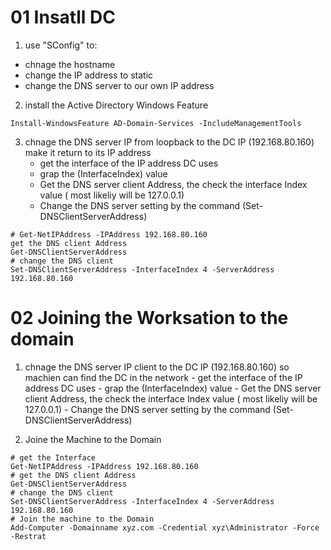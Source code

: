 # 01 Insatll DC 

1. use "SConfig" to:
  - chnage the hostname
  - change the IP address to static
  - change the DNS server to our own IP address

2. install the Active Directory Windows Feature 


```shell
Install-WindowsFeature AD-Domain-Services -IncludeManagementTools
```

 3. chnage the DNS server IP from loopback to the DC IP (192.168.80.160) make it return to its IP address
    - get the interface of the IP address DC uses
    - grap the (InterfaceIndex) value 
    - Get the DNS server client Address, the check the interface Index value ( most likeliy will be 127.0.0.1)
    - Change the DNS server setting by the command (Set-DNSClientServerAddress)
```shell 
# Get-NetIPAddress -IPAddress 192.168.80.160
get the DNS client Address 
Get-DNSClientServerAddress
# change the DNS client
Set-DNSClientServerAddress -InterfaceIndex 4 -ServerAddress 192.168.80.160
```

# 02 Joining the Worksation to the domain 

 1.  chnage the DNS server IP client to the DC IP (192.168.80.160) so machien can find the DC in the network
    - get the interface of the IP address DC uses
    - grap the (InterfaceIndex) value 
    - Get the DNS server client Address, the check the interface Index value ( most likeliy will be 127.0.0.1)
    - Change the DNS server setting by the command (Set-DNSClientServerAddress)

  2. Joine the Machine to the Domain


```shell
# get the Interface 
Get-NetIPAddress -IPAddress 192.168.80.160
# get the DNS client Address 
Get-DNSClientServerAddress
# change the DNS client
Set-DNSClientServerAddress -InterfaceIndex 4 -ServerAddress 192.168.80.160
# Join the machine to the Domain
Add-Computer -Domainname xyz.com -Credential xyz\Administrator -Force -Restrat 
```